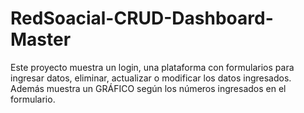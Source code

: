 # RedSoacial-CRUD-Dashboard-Master
Este proyecto muestra un login, una plataforma con formularios para ingresar datos, eliminar, actualizar o modificar los datos ingresados. Además muestra un GRÁFICO según los números ingresados en el formulario.
